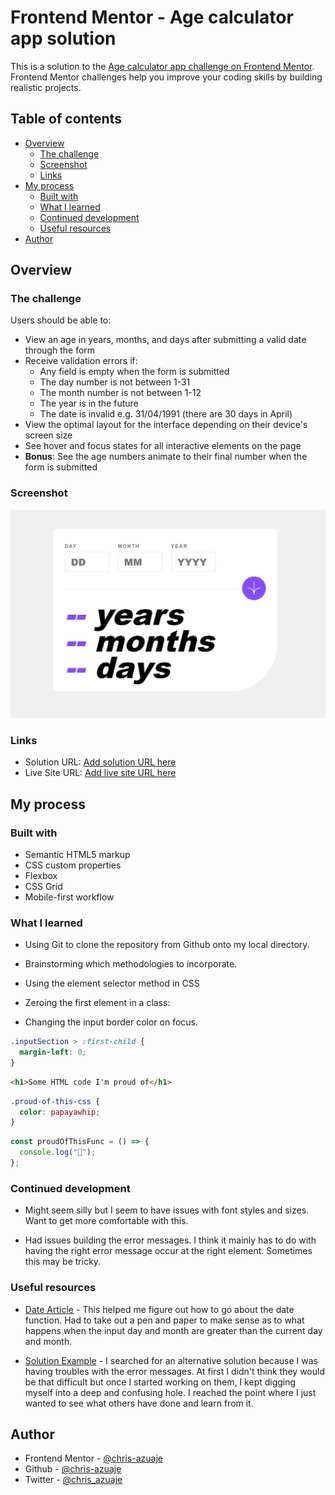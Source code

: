 # Frontend Mentor - Age calculator app solution

This is a solution to the [Age calculator app challenge on Frontend Mentor](https://www.frontendmentor.io/challenges/age-calculator-app-dF9DFFpj-Q). Frontend Mentor challenges help you improve your coding skills by building realistic projects.

## Table of contents

- [Overview](#overview)
  - [The challenge](#the-challenge)
  - [Screenshot](#screenshot)
  - [Links](#links)
- [My process](#my-process)
  - [Built with](#built-with)
  - [What I learned](#what-i-learned)
  - [Continued development](#continued-development)
  - [Useful resources](#useful-resources)
- [Author](#author)

## Overview

### The challenge

Users should be able to:

- View an age in years, months, and days after submitting a valid date through the form
- Receive validation errors if:
  - Any field is empty when the form is submitted
  - The day number is not between 1-31
  - The month number is not between 1-12
  - The year is in the future
  - The date is invalid e.g. 31/04/1991 (there are 30 days in April)
- View the optimal layout for the interface depending on their device's screen size
- See hover and focus states for all interactive elements on the page
- **Bonus**: See the age numbers animate to their final number when the form is submitted

### Screenshot

![](./assets/images/screenshot.JPG)

### Links

- Solution URL: [Add solution URL here](https://your-solution-url.com)
- Live Site URL: [Add live site URL here](https://your-live-site-url.com)

## My process

### Built with

- Semantic HTML5 markup
- CSS custom properties
- Flexbox
- CSS Grid
- Mobile-first workflow

### What I learned

- Using Git to clone the repository from Github onto my local directory.

- Brainstorming which methodologies to incorporate.

- Using the element selector method in CSS

- Zeroing the first element in a class:

- Changing the input border color on focus.

```css
.inputSection > :first-child {
  margin-left: 0;
}
```

```html
<h1>Some HTML code I'm proud of</h1>
```

```css
.proud-of-this-css {
  color: papayawhip;
}
```

```js
const proudOfThisFunc = () => {
  console.log("🎉");
};
```

### Continued development

- Might seem silly but I seem to have issues with font styles and sizes. Want to get more comfortable with this.

- Had issues building the error messages. I think it mainly has to do with having the right error message occur at the right element. Sometimes this may be tricky.

### Useful resources

- [Date Article](https://foolishdeveloper.com/javascript-age-calculator-calculate-age-from-date-of-birth/) - This helped me figure out how to go about the date function. Had to take out a pen and paper to make sense as to what happens when the input day and month are greater than the current day and month.

- [Solution Example](https://github.com/Esesosa-max/frontend-mentors/tree/main/age-calculator-app-main) - I searched for an alternative solution because I was having troubles with the error messages. At first I didn't think they would be that difficult but once I started working on them, I kept digging myself into a deep and confusing hole. I reached the point where I just wanted to see what others have done and learn from it.

## Author

- Frontend Mentor - [@chris-azuaje](https://www.frontendmentor.io/profile/chris-azuaje)
- Github - [@chris-azuaje](https://github.com/chris-azuaje)
- Twitter - [@chris_azuaje](https://twitter.com/chris_azuaje)
